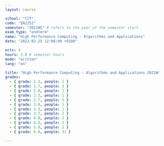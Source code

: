 ```yaml
---
layout: course

school: "CIT"
code: "IN2252"
semester: "2021WS" # refers to the year of the semester start
exam_type: "endterm"
name: "High Performance Computing - Algorithms and Applications"
date: "2022-02-25 12:00:00 +0100"

ects: 4
hours: 3.0 # semester hours
mode: "written"
lang: "en"

title: "High Performance Computing - Algorithms and Applications 2021WS Endterm"
grades:
  - { grade: 1.3, people: 1 }
  - { grade: 1.7, people: 3 }
  - { grade: 2.0, people: 1 }
  - { grade: 2.3, people: 1 }
  - { grade: 2.7, people: 5 }
  - { grade: 3.0, people: 1 }
  - { grade: 3.3, people: 1 }
  - { grade: 3.7, people: 2 }
  - { grade: 4.0, people: 2 }
  - { grade: 4.3, people: 2 }
  - { grade: 5.0, people: 2 }
  - { grade: 6.0, people: 31 }

---
```



